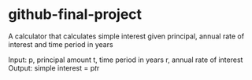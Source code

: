# github-final-project

A calculator that calculates simple interest given principal, annual rate of interest and time period in years

Input:
  p, principal amount
  t, time period in years
  r, annual rate of interest
Output:
  simple interest = p*t*r
